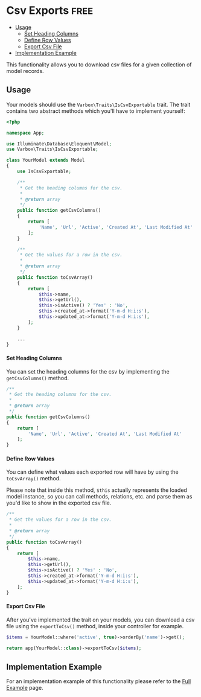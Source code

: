 <h1>Csv Exports <small class="free">FREE</small></h1>

- [Usage](#usage)
    - [Set Heading Columns](#set-heading-columns)
    - [Define Row Values](#define-row-values)
    - [Export Csv File](#export-csv-file)
- [Implementation Example](#implementation-example)

This functionality allows you to download csv files for a given collection of model records.

<a name="usage"></a>
## Usage

Your models should use the `Varbox\Traits\IsCsvExportable` trait. 
The trait contains two abstract methods which you'll have to implement yourself:

```php
<?php

namespace App;

use Illuminate\Database\Eloquent\Model;
use Varbox\Traits\IsCsvExportable;

class YourModel extends Model
{
    use IsCsvExportable;

    /**
     * Get the heading columns for the csv.
     *
     * @return array
     */
    public function getCsvColumns()
    {
        return [
            'Name', 'Url', 'Active', 'Created At', 'Last Modified At'
        ];
    }

    /**
     * Get the values for a row in the csv.
     *
     * @return array
     */
    public function toCsvArray()
    {
        return [
            $this->name,
            $this->getUrl(),
            $this->isActive() ? 'Yes' : 'No',
            $this->created_at->format('Y-m-d H:i:s'),
            $this->updated_at->format('Y-m-d H:i:s'),
        ];
    }

    ...
}
```

<a name="set-heading-columns"></a>
#### Set Heading Columns

You can set the heading columns for the csv by implementing the `getCsvColumns()` method.

```php
/**
 * Get the heading columns for the csv.
 *
 * @return array
 */
public function getCsvColumns()
{
    return [
        'Name', 'Url', 'Active', 'Created At', 'Last Modified At'
    ];
}
```

<a name="define-row-values"></a>
#### Define Row Values

You can define what values each exported row will have by using the `toCsvArray()` method.

Please note that inside this method, `$this` actually represents the loaded model instance, so you can call methods, relations, etc. and parse them as you'd  like to show in the exported csv file.

```php
/**
 * Get the values for a row in the csv.
 *
 * @return array
 */
public function toCsvArray()
{
    return [
        $this->name,
        $this->getUrl(),
        $this->isActive() ? 'Yes' : 'No',
        $this->created_at->format('Y-m-d H:i:s'),
        $this->updated_at->format('Y-m-d H:i:s'),
    ];
}
```

<a name="export-csv-file"></a>
#### Export Csv File

After you've implemented the trait on your models, you can download a csv file using the `exportToCsv()` method, inside your controller for example.

```php
$items = YourModel::where('active', true)->orderBy('name')->get();

return app(YourModel::class)->exportToCsv($items);
```

<a name="implementation-example"></a>
## Implementation Example

For an implementation example of this functionality please refer to the [Full Example](/docs/{{version}}/full-example#csv-exports) page.
